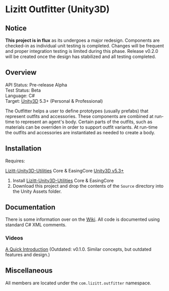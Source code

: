 # Lizitt Outfitter (Unity3D)

## Notice

**This project is in flux** as its undergoes a major redesign.  Components are checked-in as individual unit testing is completed. Changes will be frequent and proper integration testing is limited during this phase. Release v0.2.0 will be created once the design has stabilized and all testing completed.

## Overview

API Status: Pre-release Alpha  
Test Status: Beta  
Language: C#  
Target: [Unity3D](http://unity3d.com/unity) 5.3+ (Personal & Professional)

The Outfitter helps a user to define prototypes (usually prefabs) that represent outfits and accessories.  These components are combined at run-time to represent an agent's body.  Certain parts of the outfits, such as materials can be overriden in order to support outfit variants.  At run-time the outfits and accessories are instantiated as needed to create a body.

## Installation

Requires:

[Lizitt-Unity3D-Utilities](https://github.com/stevefsp/Lizitt-Unity3D-Utilities) Core & EasingCore
[Unity3D v5.3+](http://unity3d.com/)

1. Install [Lizitt-Unity3D-Utilities](https://github.com/stevefsp/Lizitt-Unity3D-Utilities) Core & EasingCore
2. Download this project and drop the contents of the `Source` directory into the Unity Assets folder.

## Documentation

There is some information over on the [Wiki](https://github.com/stevefsp/Lizitt-Unity3D-Outfitter/wiki).  All code is documented using standard C# XML comments.

### Videos

[A Quick Introduction](https://vimeo.com/128934977)  (Outdated: v0.1.0.  Similar concepts, but outdated features and design.)

## Miscellaneous

All members are located under the `com.lizitt.outfitter` namespace.